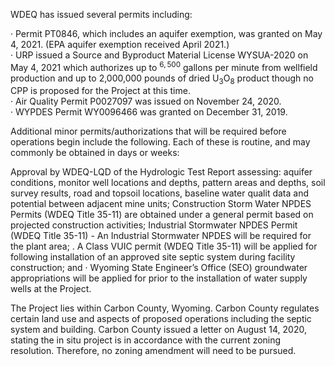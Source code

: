 WDEQ has issued several permits including:  

· Permit PT0846, which includes an aquifer exemption, was granted on May 4, 2021. (EPA aquifer exemption received April 2021.)   
· URP issued a Source and Byproduct Material License WYSUA-2020 on May 4, 2021 which authorizes up to $^ { 6 , 5 0 0 }$ gallons per minute from wellfield production and up to 2,000,000 pounds of dried $\mathrm { { U } } _ { 3 } \mathrm { { O } } _ { 8 }$ product though no CPP is proposed for the Project at this time.   
· Air Quality Permit P0027097 was issued on November 24, 2020.   
· WYPDES Permit WY0096466 was granted on December 31, 2019.  

Additional minor permits/authorizations that will be required before operations begin include the following. Each of these is routine, and may commonly be obtained in days or weeks:  

Approval by WDEQ-LQD of the Hydrologic Test Report assessing: aquifer conditions, monitor well locations and depths, pattern areas and depths, soil survey results, road and topsoil locations, baseline water qualit data and potential between adjacent mine units; Construction Storm Water NPDES Permits (WDEQ Title 35-11) are obtained under a general permit based on projected construction activities; Industrial Stormwater NPDES Permit (WDEQ Title 35-11) - An Industrial Stormwater NPDES will be required for the plant area; . A Class VUIC permit (WDEQ Title 35-11) will be applied for following installation of an approved site septic system during facility construction; and · Wyoming State Engineer’s Office (SEO) groundwater appropriations will be applied for prior to the installation of water supply wells at the Project.  

The Project lies within Carbon County, Wyoming. Carbon County regulates certain land use and aspects of proposed operations including the septic system and building. Carbon County issued a letter on August 14, 2020, stating the in situ project is in accordance with the current zoning resolution. Therefore, no zoning amendment will need to be pursued.  